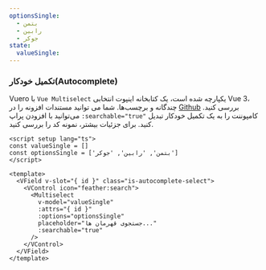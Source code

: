 ```yaml
---
optionsSingle:
  - بتمن
  - رابین
  - جوکر
state:
  valueSingle:
---
```


### تکمیل خودکار(Autocomplete)

Vuero با `Vue Multiselect` یکپارچه شده است، یک کتابخانه اینپوت انتخابی Vue 3، چندگانه و برچسب‌ها.
شما می توانید مستندات افزونه را در
[Github](https://github.com/vueform/multiselect) بررسی کنید. می‌توانید با افزودن پراپ `:searchable="true"` کامپوننت را به یک تکمیل خودکار تبدیل کنید. برای جزئیات بیشتر، نمونه کد را بررسی کنید.

<!--code-->

```vue
<script setup lang="ts">
const valueSingle = []
const optionsSingle = ['بتمن', 'رابین', 'جوکر']
</script>

<template>
  <VField v-slot="{ id }" class="is-autocomplete-select">
    <VControl icon="feather:search">
      <Multiselect
        v-model="valueSingle"
        :attrs="{ id }"
        :options="optionsSingle"
        placeholder="جستجوی قهرمان ها..."
        :searchable="true"
      />
    </VControl>
  </VField>
</template>
```

<!--/code-->

<!--example-->

<div class="columns">
  <div class="column is-4">
    <VField v-slot="{ id }" class="is-autocomplete-select">
      <VControl icon="feather:search">
        <Multiselect
          :attrs="{ id }"
          v-model="frontmatter.state.valueSingle"
          :options="frontmatter.optionsSingle"
          placeholder="جستجوی قهرمان ها..."
          :searchable="true"
        />
      </VControl>
    </VField>
  </div>
  <div class="column is-4">
    <VField v-slot="{ id }" class="is-curved-select is-autocomplete-select">
      <VControl icon="feather:search">
        <Multiselect
          :attrs="{ id }"
          v-model="frontmatter.state.valueSingle"
          :options="frontmatter.optionsSingle"
          placeholder="جستجوی قهرمان ها..."
          :searchable="true"
        />
      </VControl>
    </VField>
  </div>
  <div class="column is-4">
    <VField v-slot="{ id }" class="is-rounded-select is-autocomplete-select">
      <VControl icon="feather:search">
        <Multiselect
          :attrs="{ id }"
          v-model="frontmatter.state.valueSingle"
          :options="frontmatter.optionsSingle"
          placeholder="جستجوی قهرمان ها..."
          :searchable="true"
        />
      </VControl>
    </VField>
  </div>
</div>

<!--/example-->
